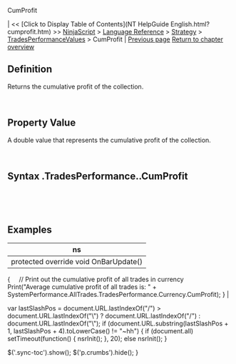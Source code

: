 ﻿










 


CumProfit







| &lt;&lt; [Click to Display Table of Contents](NT HelpGuide English.html?cumprofit.htm) &gt;&gt;
 [NinjaScript](ninjascript.htm) &gt; [Language Reference](language_reference_wip.htm) &gt; [Strategy](strategy.htm) &gt; [TradesPerformanceValues](tradesperformancevalues.htm) &gt;
CumProfit | [Previous page](averageprofit.htm)
[Return to chapter overview](tradesperformancevalues.htm)










Definition
----------


Returns the cumulative profit of the collection.  

 


Property Value
--------------


A double value that represents the cumulative profit of the collection.


 


Syntax
<tradecollection>.TradesPerformance.<tradesperformancevalues>.CumProfit
------------------------------------------------------------------------------


 


 



Examples
--------




| ns |
| --- |
| protected override void OnBarUpdate()
{
     // Print out the cumulative profit of all trades in currency
     Print("Average cumulative profit of all trades is: " + SystemPerformance.AllTrades.TradesPerformance.Currency.CumProfit);
} |






 
 var lastSlashPos = document.URL.lastIndexOf("/") &gt; document.URL.lastIndexOf("\\") ? document.URL.lastIndexOf("/") : document.URL.lastIndexOf("\\");
 if (document.URL.substring(lastSlashPos + 1, lastSlashPos + 4).toLowerCase() != "~hh") {
 if (document.all) setTimeout(function() {
 nsrInit();
 }, 20);
 else nsrInit();
 }
 
 
 $('.sync-toc').show();
 $('p.crumbs').hide();
 }
 
 
 



</tradesperformancevalues></tradecollection>